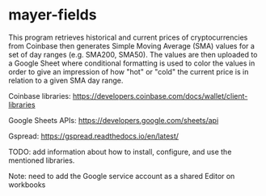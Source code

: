 # mayer-fields

This program retrieves historical and current prices of cryptocurrencies from Coinbase then generates Simple Moving Average (SMA) values for a set of day ranges (e.g. SMA200, SMA50). The values are then uploaded to a Google Sheet where conditional formatting is used to color the values in order to give an impression of how "hot" or "cold" the current price is in relation to a given SMA day range.

Coinbase libraries: https://developers.coinbase.com/docs/wallet/client-libraries

Google Sheets APIs: https://developers.google.com/sheets/api

Gspread: https://gspread.readthedocs.io/en/latest/

TODO: add information about how to install, configure, and use the mentioned libraries.

Note: need to add the Google service account as a shared Editor on workbooks